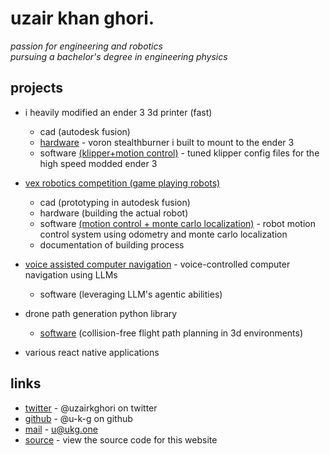 # uzair khan ghori.

*passion for engineering and robotics*  
*pursuing a bachelor's degree in engineering physics*

## projects

- i heavily modified an ender 3 3d printer (fast)
  - cad (autodesk fusion)
  - [hardware](https://x.com/uzairkghori/status/1851831278523293983) - voron stealthburner i built to mount to the ender 3
  - software [(klipper+motion control)](https://github.com/u-k-g/e3pro) - tuned klipper config files for the high speed modded ender 3

- [vex robotics competition (game playing robots)](https://x.com/uzairkghori/status/1909378820156555665)
  - cad (prototyping in autodesk fusion)
  - hardware (building the actual robot)
  - software [(motion control + monte carlo localization)](https://github.com/u-k-g/monte-carlo-localization) - robot motion control system using odometry and monte carlo localization
  - documentation of building process

- [voice assisted computer navigation](https://github.com/u-k-g/vacNAV) - voice-controlled computer navigation using LLMs
  - software (leveraging LLM's agentic abilities)

- drone path generation python library
  - [software](https://github.com/u-k-g/drone-pathgen) (collision-free flight path planning in 3d environments)

- various react native applications

## links

- [twitter](https://x.com/uzairkghori) - @uzairkghori on twitter
- [github](https://github.com/u-k-g) - @u-k-g on github
- [mail](mailto:u@ukg.one) - u@ukg.one
- [source](https://github.com/u-k-g/ukg) - view the source code for this website
